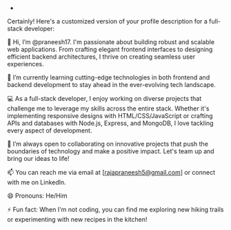 -
Certainly! Here's a customized version of your profile description for a full-stack developer:

👋 Hi, I’m @praneesh17. I'm passionate about building robust and scalable web applications. From crafting elegant frontend interfaces to designing efficient backend architectures, I thrive on creating seamless user experiences.

🌱 I’m currently learning cutting-edge technologies in both frontend and backend development to stay ahead in the ever-evolving tech landscape.

💻 As a full-stack developer, I enjoy working on diverse projects that challenge me to leverage my skills across the entire stack. Whether it's implementing responsive designs with HTML/CSS/JavaScript or crafting APIs and databases with Node.js, Express, and MongoDB, I love tackling every aspect of development.

🤝 I’m always open to collaborating on innovative projects that push the boundaries of technology and make a positive impact. Let's team up and bring our ideas to life!

📫 You can reach me via email at [rajapraneesh5@gmail.com] or connect with me on LinkedIn.

😄 Pronouns: He/Him

⚡ Fun fact: When I'm not coding, you can find me exploring new hiking trails or experimenting with new recipes in the kitchen!

<!---
praneesh17/praneesh17 is a ✨ special ✨ repository because its `README.md` (this file) appears on your GitHub profile.
You can click the Preview link to take a look at your changes.
--->

